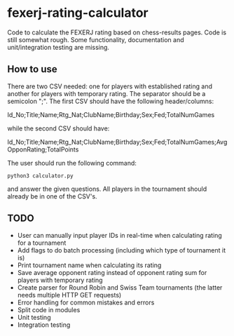 # fexerj-rating-calculator

Code to calculate the FEXERJ rating based on chess-results pages. Code is still somewhat rough. Some functionality, documentation and unit/integration testing are missing.


## How to use

There are two CSV needed: one for players with established rating and another for players with temporary rating. The separator should be a semicolon ";". The first CSV should have the following header/columns:

Id_No;Title;Name;Rtg_Nat;ClubName;Birthday;Sex;Fed;TotalNumGames

while the second CSV should have:

Id_No;Title;Name;Rtg_Nat;ClubName;Birthday;Sex;Fed;TotalNumGames;AvgOpponRating;TotalPoints


The user should run the following command:

```python3 calculator.py```

and answer the given questions. All players in the tournament should already be in one of the CSV's.


## TODO

* User can manually input player IDs in real-time when calculating rating for a tournament
* Add flags to do batch processing (including which type of tournament it is)
* Print tournament name when calculating its rating
* Save average opponent rating instead of opponent rating sum for players with temporary rating
* Create parser for Round Robin and Swiss Team tournaments (the latter needs multiple HTTP GET requests)
* Error handling for common mistakes and errors
* Split code in modules
* Unit testing
* Integration testing
